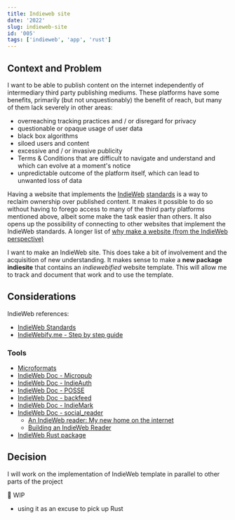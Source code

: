```yaml
---
title: Indieweb site
date: '2022'
slug: indieweb-site
id: '005'
tags: ['indieweb', 'app', 'rust']
---
```


## Context and Problem

I want to be able to publish content on the internet independently of intermediary third party publishing mediums. These platforms have some benefits, primarily (but not unquestionably) the benefit of reach, but many of them lack severely in other areas:

- overreaching tracking practices and / or disregard for privacy
- questionable or opaque usage of user data
- black box algorithms
- siloed users and content
- excessive and / or invasive publicity
- Terms & Conditions that are difficult to navigate and understand and which can evolve at a moment's notice
- unpredictable outcome of the platform itself, which can lead to unwanted loss of data

Having a website that implements the [IndieWeb](https://indieweb.org/) [standards](https://spec.indieweb.org/) is a way to reclaim ownership over published content. It makes it possible to do so without having to forego access to many of the third party platforms mentioned above, albeit some make the task easier than others. It also opens up the possibility of connecting to other websites that implement the IndieWeb standards.
A longer list of [why make a website (from the IndieWeb perspective)](https://indieweb.org/why)

I want to make an IndieWeb site. This does take a bit of involvement and the acquisition of new understanding.
It makes sense to make a **new package indiesite** that contains an _indiewebified_ website template.
This will allow me to track and document that work and to use the template.

## Considerations

IndieWeb references:

- [IndieWeb Standards](https://spec.indieweb.org/)
- [IndieWebify.me - Step by step guide](https://indiewebify.me/)

### Tools

- [Microformats](https://microformats.org/)
- [IndieWeb Doc - Micropub](https://indieweb.org/Micropub)
- [IndieWeb Doc - IndieAuth](https://indieweb.org/IndieAuth)
- [IndieWeb Doc - POSSE](https://indieweb.org/POSSE)
- [IndieWeb Doc - backfeed](https://indieweb.org/backfeed)
- [IndieWeb Doc - IndieMark](https://indieweb.org/IndieMark)
- [IndieWeb Doc - social_reader](https://indieweb.org/social_reader)
  - [An IndieWeb reader: My new home on the internet](https://aaronparecki.com/2018/04/20/46/indieweb-reader-my-new-home-on-the-internet)
  - [Building an IndieWeb Reader](https://aaronparecki.com/2018/03/12/17/building-an-indieweb-reader)
- [IndieWeb Rust package](https://docs.rs/indieweb/latest/indieweb/index.html)

## Decision

I will work on the implementation of IndieWeb template in parallel to other parts of the project

🚧 WIP

- using it as an excuse to pick up Rust
